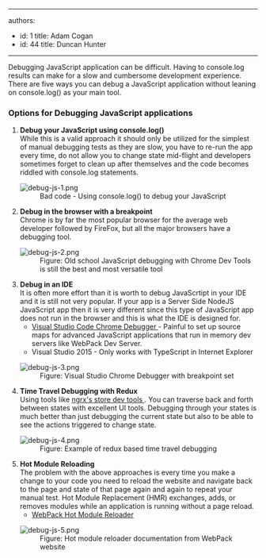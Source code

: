 

---
authors:
  - id: 1
    title: Adam Cogan
  - id: 44
    title: Duncan Hunter
---




<span class='intro'> ​​Debugging JavaScript application can be difficult. Having to console.log results can make for a slow and cumbersome development experience. There are five ways you can debug a JavaScript application without leaning on console.log() as your main tool.​<br> </span>

<h3 class="ssw15-rteElement-H3">Options for Debugging JavaScript applications <br></h3><ol><li>
      <b>Debug your JavaScript using console.log()<br></b>While this is a valid approach it should only be utilized for the simplest of manual debugging tests as they are slow, you have to re-run the app every time, do not allow you to change state mid-flight and developers sometimes forget to clean up after themselves and the code becomes riddled&#160;with console.log statements. <dl class="badImage"><dt> <img src="/PublishingImages/debug-js-1.png" alt="debug-js-1.png" /> </dt><dd>Bad code - Using console.log() to debug your JavaScript<br></dd></dl></li><li> 
      <b>Debug&#160;in the browser with a breakpoint<br></b>Chrome is by far the most popular browser for the average web developer followed by FireFox, but all the major browsers have a debugging tool. <dl class="image"><dt> <img src="/PublishingImages/debug-js-2.png" alt="debug-js-2.png" /> </dt><dd>Figure&#58; Old school JavaScript debugging with Chrome Dev Tools is still the best and most versatile tool</dd></dl></li><li> 
      <b>Debug in an IDE</b><br>It is often more effort than it is worth to debug JavaScrtipt in your IDE and it is still not very popular. If your app is a Server Side NodeJS JavaScript app then it is very different&#160;since this type of JavaScript app does not run in the browser and this is what the IDE is designed for.&#160;<br>
      <ul><li> 
            <a href="https&#58;//github.com/Microsoft/vscode-chrome-debug" target="_blank">Visual Studio Code Chrome Debugger<b></b> </a> - Painful to set up source maps for advanced&#160;JavaScript applications that run in memory dev servers like WebPack Dev Server.<br></li><li>Visual Studio 2015<b></b> - Only works with TypeScript in Internet Explorer <br></li></ul><dl class="image"><dt> <img src="/PublishingImages/debug-js-3.png" alt="debug-js-3.png" /> </dt><dd>Figure&#58; Visual Studio Chrome Debugger with breakpoint set</dd></dl></li><li> 
      <b>Time Travel Debugging with Redux</b><br>Using tools like <a href="https&#58;//github.com/ngrx/store-devtools" target="_blank"> <span> ngrx's</span>&#160;store dev tools </a> . You can traverse back and forth between states with excellent UI tools. Debugging through your states is much better than just debugging the current state but also to be able to see the actions triggered to change state. <dl class="image"><dt> <img src="/PublishingImages/debug-js-4.png" alt="debug-js-4.png" /> </dt><dd>Figure&#58; Example of redux based time travel debugging</dd></dl></li><li> 
      <b>Hot Module Reloading<br></b>The problem with the above approaches is every time you make a change to your code you need to reload the website and navigate back to the page and state of that page again and again to repeat your manual test.&#160;Hot Module Replacement (HMR) exchanges, adds, or removes modules while an application is running&#160;without&#160;a page reload.<br><ul><li>
            <a href="https&#58;//webpack.github.io/docs/hot-module-replacement-with-webpack.html" target="_blank">WebPack Hot Module Reloader</a><br></li></ul><dl class="image"><dt> <img src="/PublishingImages/debug-js-5.png" alt="debug-js-5.png" /> </dt><dd>Figure&#58; Hot module reloader documentation from WebPack website​<br></dd></dl></li></ol>


